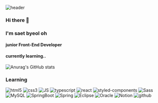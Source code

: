 ![header](https://capsule-render.vercel.app/api?type=wave&color=auto&height=300&section=header&text=welcome!👋&fontSize=90)

### Hi there 👋
### I'm saet byeol oh
#### junior Front-End Developer 
#### currently learning..

<!--
**saetbyeoloh/saetbyeoloh** is a ✨ _special_ ✨ repository because its `README.md` (this file) appears on your GitHub profile.

Here are some ideas to get you started:

- 🔭 I’m currently working on ...
- 🌱 I’m currently learning ...
- 👯 I’m looking to collaborate on ...
- 🤔 I’m looking for help with ...
- 💬 Ask me about ...
- 📫 How to reach me: ...
- 😄 Pronouns: ...
- ⚡ Fun fact: ...
-->
![Anurag's GitHub stats](https://github-readme-stats.vercel.app/api?username=saetbyeoloh&show_icons=true&theme=flag-india)

### Learning
![html5](https://img.shields.io/badge/html5-%23E34F26.svg?style=flat-square&logo=html5&logoColor=white)
![css3](https://img.shields.io/badge/css3-%231572B6.svg?style=flat-square&logo=css3&logoColor=white)
![JS](https://img.shields.io/badge/JavaScript-F7DF1E?style=flat-square&logo=JavaScript&logoColor=black)
![typescript](https://shields.io/badge/TypeScript-3178C6?logo=TypeScript&logoColor=FFF&style=flat-square)
![react](https://img.shields.io/badge/React-61DAFB?style=flat-square&logo=react&logoColor=white)
![styled-components](https://img.shields.io/badge/styledComponents-DB7093?style=flat-square&logo=styledComponents&logoColor=white)
![Sass](https://img.shields.io/badge/Sass-CC6699?style=flat-square&logo=Sass&logoColor=white)
![MySQL](https://img.shields.io/badge/MySQL-4479A1?style=flat-square&logo=MySQL&logoColor=black)
![SpringBoot](https://shields.io/badge/SpringBoot-6DB33F?logo=SpringBoot&logoColor=FFF&style=flat-square)
![Spring](https://shields.io/badge/Spring-6DB33F?logo=Spring&logoColor=FFF&style=flat-square)
![Eclipse](https://shields.io/badge/Eclipse-2C2255?logo=Eclipse&logoColor=FFF&style=flat-square)
![Oracle](https://img.shields.io/badge/oracle-F80000?style=flat-square&logo=oracle&logoColor=white)
![Notion](https://img.shields.io/badge/Notion-black.svg?style=flat-square&logo=Notion&logoColor=white)
![github](https://img.shields.io/badge/github-black.svg?style=flat-square&logo=github&logoColor=white)
